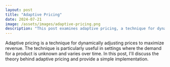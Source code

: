 ```yaml
---
layout: post
title: "Adaptive Pricing"
date: 2024-07-21
image: /assets/images/adaptive-pricing.png
description: "This post examines adaptive pricing, a technique for dynamically adjusting prices to maximize revenue."
---
```


Adaptive pricing is a technique for dynamically adjusting prices to maximize revenue. The technique is particularly useful in settings where the demand for a product is unknown and varies over time. In this post, I'll discuss the theory behind adaptive pricing and provide a simple implementation.

<!-- ## Theory

The theory behind adaptive pricing is based on the concept of price elasticity of demand. Price elasticity of demand is a measure of how responsive the quantity demanded of a good is to a change in its price. It is calculated as the percentage change in quantity demanded divided by the percentage change in price.

$$ \text{Price Elasticity of Demand} = \frac{\% \text{ Change in Quantity Demanded}}{\% \text{ Change in Price}} $$

If the price elasticity of demand is greater than 1, then the demand is said to be elastic. This means that a small change in price will result in a large change in quantity demanded. If the price elasticity of demand is less than 1, then the demand is said to be inelastic. This means that a small change in price will result in a small change in quantity demanded.

## Implementation

The implementation of adaptive pricing involves the following steps:

1. Set an initial price
2. Observe the demand at that price
3. Adjust the price based on the observed demand
4. Repeat steps 2 and 3

The key to adaptive pricing is the algorithm used to adjust the price in step 3. There are many different algorithms that can be used, but one simple approach is to use a gradient descent algorithm. The gradient descent algorithm adjusts the price in the direction that is expected to increase revenue.

$$ \text{Revenue} = \text{Price} \times \text{Quantity Demanded} $$

$$ \frac{\partial \text{Revenue}}{\partial \text{Price}} = \text{Quantity Demanded} + \text{Price} \times \frac{\partial \text{Quantity Demanded}}{\partial \text{Price}} $$

The gradient descent algorithm adjusts the price in the direction of the gradient of the revenue function.

$$ \text{Price}_{t+1} = \text{Price}_t + \alpha \times \frac{\partial \text{Revenue}}{\partial \text{Price}} $$

where $\alpha$ is the learning rate.

## Conclusion

Adaptive pricing is a powerful technique for maximizing revenue in settings where the demand for a product is unknown and varies over time. By dynamically adjusting prices based on observed demand, adaptive pricing can help businesses optimize their pricing strategies.  -->